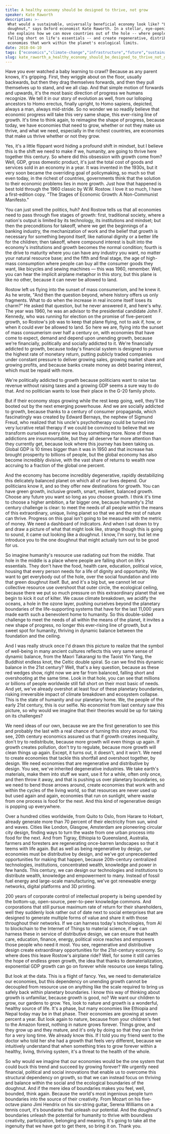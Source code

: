 ```yaml
---
title: A healthy economy should be designed to thrive, not grow
speaker: Kate Raworth
description: >-
 What would a sustainable, universally beneficial economy look like? "Like a
 doughnut," says Oxford economist Kate Raworth. In a stellar, eye-opening talk,
 she explains how we can move countries out of the hole -- where people are
 falling short on life's essentials -- and create regenerative, distributive
 economies that work within the planet's ecological limits.
date: 2018-04-10
tags: ["economics","climate-change","infrastructure","future","sustainability","society","social-change","history","biosphere","nature","natural-resources","community","global-issues","pollution"]
slug: kate_raworth_a_healthy_economy_should_be_designed_to_thrive_not_grow
---
```


Have you ever watched a baby learning to crawl? Because as any parent knows, it's
gripping. First, they wriggle about on the floor, usually backwards, but then they drag
themselves forwards, and then they pull themselves up to stand, and we all clap. And that
simple motion of forwards and upwards, it's the most basic direction of progress we humans
recognize. We tell it in our story of evolution as well, from our lolloping ancestors to
Homo erectus, finally upright, to Homo sapiens, depicted, always a man, always
mid-stride. So no wonder we so readily believe that economic progress will take this very
same shape, this ever-rising line of growth. It's time to think again, to reimagine the
shape of progress, because today, we have economies that need to grow, whether or not they
make us thrive, and what we need, especially in the richest countries, are economies that
make us thrive whether or not they grow.

Yes, it's a little flippant word hiding a profound shift in mindset, but I believe this is
the shift we need to make if we, humanity, are going to thrive here together this
century. So where did this obsession with growth come from? Well, GDP, gross domestic
product, it's just the total cost of goods and services sold in an economy in a year. It
was invented in the 1930s, but it very soon became the overriding goal of policymaking, so
much so that even today, in the richest of countries, governments think that the solution
to their economic problems lies in more growth. Just how that happened is best told through
the 1960 classic by W.W. Rostow. I love it so much, I have a first-edition copy. "The
Stages of Economic Growth: A Non-Communist Manifesto."

You can just smell the politics, huh? And Rostow tells us that all economies need to pass
through five stages of growth: first, traditional society, where a nation's output is
limited by its technology, its institutions and mindset; but then the preconditions for
takeoff, where we get the beginnings of a banking industry, the mechanization of work and
the belief that growth is necessary for something beyond itself, like national dignity or
a better life for the children; then takeoff, where compound interest is built into the
economy's institutions and growth becomes the normal condition; fourth is the drive to
maturity where you can have any industry you want, no matter your natural resource base;
and the fifth and final stage, the age of high-mass consumption where people can buy all
the consumer goods they want, like bicycles and sewing machines — this was 1960,
remember. Well, you can hear the implicit airplane metaphor in this story, but this plane
is like no other, because it can never be allowed to land.

Rostow left us flying into the sunset of mass consumerism, and he knew it. As he wrote,
"And then the question beyond, where history offers us only fragments. What to do when the
increase in real income itself loses its charm?" He asked that question, but he never
answered it, and here's why. The year was 1960, he was an advisor to the presidential
candidate John F. Kennedy, who was running for election on the promise of five-percent
growth, so Rostow's job was to keep that plane flying, not to ask if, how, or when it
could ever be allowed to land. So here we are, flying into the sunset of mass consumerism
over half a century on, with economies that have come to expect, demand and depend upon
unending growth, because we're financially, politically and socially addicted to it. We're
financially addicted to growth, because today's financial system is designed to pursue the
highest rate of monetary return, putting publicly traded companies under constant pressure
to deliver growing sales, growing market share and growing profits, and because banks
create money as debt bearing interest, which must be repaid with more.

We're politically addicted to growth because politicians want to raise tax revenue without
raising taxes and a growing GDP seems a sure way to do that. And no politician wants to
lose their place in the G-20 family photo.

But if their economy stops growing while the rest keep going, well, they'll be booted out
by the next emerging powerhouse. And we are socially addicted to growth, because thanks to
a century of consumer propaganda, which fascinatingly was created by Edward Bernays, the
nephew of Sigmund Freud, who realized that his uncle's psychotherapy could be turned into
very lucrative retail therapy if we could be convinced to believe that we transform
ourselves every time we buy something more. None of these addictions are insurmountable,
but they all deserve far more attention than they currently get, because look where this
journey has been taking us. Global GDP is 10 times bigger than it was in 1950 and that
increase has brought prosperity to billions of people, but the global economy has also
become incredibly divisive, with the vast share of returns to wealth now accruing to a
fraction of the global one percent.

And the economy has become incredibly degenerative, rapidly destabilizing this delicately
balanced planet on which all of our lives depend. Our politicians know it, and so they
offer new destinations for growth. You can have green growth, inclusive growth, smart,
resilient, balanced growth. Choose any future you want so long as you choose growth. I
think it's time to choose a higher ambition, a far bigger one, because humanity's 21st
century challenge is clear: to meet the needs of all people within the means of this
extraordinary, unique, living planet so that we and the rest of nature can thrive. Progress
on this goal isn't going to be measured with the metric of money. We need a dashboard of
indicators. And when I sat down to try and draw a picture of what that might look like,
strange though this is going to sound, it came out looking like a doughnut. I know, I'm
sorry, but let me introduce you to the one doughnut that might actually turn out to be
good for us.

So imagine humanity's resource use radiating out from the middle. That hole in the middle
is a place where people are falling short on life's essentials. They don't have the food,
health care, education, political voice, housing that every person needs for a life of
dignity and opportunity. We want to get everybody out of the hole, over the social
foundation and into that green doughnut itself. But, and it's a big but, we cannot let our
collective resource use overshoot that outer circle, the ecological ceiling, because there
we put so much pressure on this extraordinary planet that we begin to kick it out of
kilter. We cause climate breakdown, we acidify the oceans, a hole in the ozone layer,
pushing ourselves beyond the planetary boundaries of the life-supporting systems that have
for the last 11,000 years made earth such a benevolent home to humanity. So this
double-sided challenge to meet the needs of all within the means of the planet, it invites
a new shape of progress, no longer this ever-rising line of growth, but a sweet spot for
humanity, thriving in dynamic balance between the foundation and the ceiling.

And I was really struck once I'd drawn this picture to realize that the symbol of
well-being in many ancient cultures reflects this very same sense of dynamic balance, from
the Maori Takarangi to the Taoist Yin Yang, the Buddhist endless knot, the Celtic double
spiral. So can we find this dynamic balance in the 21st century? Well, that's a key
question, because as these red wedges show, right now we are far from balanced, falling
short and overshooting at the same time. Look in that hole, you can see that millions or
billions of people worldwide still fall short on their most basic of needs. And yet, we've
already overshot at least four of these planetary boundaries, risking irreversible impact
of climate breakdown and ecosystem collapse. This is the state of humanity and our
planetary home. We, the people of the early 21st century, this is our selfie. No economist
from last century saw this picture, so why would we imagine that their theories would be
up for taking on its challenges?

We need ideas of our own, because we are the first generation to see this and probably the
last with a real chance of turning this story around. You see, 20th century economics
assured us that if growth creates inequality, don't try to redistribute, because more
growth will even things up again. If growth creates pollution, don't try to regulate,
because more growth will clean things up again. Except, it turns out, it doesn't, and it
won't. We need to create economies that tackle this shortfall and overshoot together, by
design. We need economies that are regenerative and distributive by design. You see, we've
inherited degenerative industries. We take earth's materials, make them into stuff we
want, use it for a while, often only once, and then throw it away, and that is pushing us
over planetary boundaries, so we need to bend those arrows around, create economies that
work with and within the cycles of the living world, so that resources are never used up
but used again and again, economies that run on sunlight, where waste from one process is
food for the next. And this kind of regenerative design is popping up everywhere.

Over a hundred cities worldwide, from Quito to Oslo, from Harare to Hobart, already
generate more than 70 percent of their electricity from sun, wind and waves. Cities like
London, Glasgow, Amsterdam are pioneering circular city design, finding ways to turn the
waste from one urban process into food for the next. And from Tigray, Ethiopia to
Queensland, Australia, farmers and foresters are regenerating once-barren landscapes so
that it teems with life again. But as well as being regenerative by design, our economies
must be distributive by design, and we've got unprecedented opportunities for making that
happen, because 20th-century centralized technologies, institutions, concentrated wealth,
knowledge and power in few hands. This century, we can design our technologies and
institutions to distribute wealth, knowledge and empowerment to many. Instead of fossil
fuel energy and large-scale manufacturing, we've got renewable energy networks, digital
platforms and 3D printing.

200 years of corporate control of intellectual property is being upended by the bottom-up,
open-source, peer-to-peer knowledge commons. And corporations that still pursue maximum
rate of return for their shareholders, well they suddenly look rather out of date next to
social enterprises that are designed to generate multiple forms of value and share it with
those throughout their networks. If we can harness today's technologies, from AI to
blockchain to the Internet of Things to material science, if we can harness these in
service of distributive design, we can ensure that health care, education, finance,
energy, political voice reaches and empowers those people who need it most. You see,
regenerative and distributive design create extraordinary opportunities for the
21st-century economy. So where does this leave Rostow's airplane ride? Well, for some it
still carries the hope of endless green growth, the idea that thanks to dematerialization,
exponential GDP growth can go on forever while resource use keeps falling.

But look at the data. This is a flight of fancy. Yes, we need to dematerialize our
economies, but this dependency on unending growth cannot be decoupled from resource use on
anything like the scale required to bring us safely back within planetary boundaries. I
know this way of thinking about growth is unfamiliar, because growth is good, no? We want
our children to grow, our gardens to grow. Yes, look to nature and growth is a wonderful,
healthy source of life. It's a phase, but many economies like Ethiopia and Nepal today may
be in that phase. Their economies are growing at seven percent a year. But look again to
nature, because from your children's feet to the Amazon forest, nothing in nature grows
forever. Things grow, and they grow up and they mature, and it's only by doing so that
they can thrive for a very long time. We already know this. If I told you my friend went
to the doctor who told her she had a growth that feels very different, because we
intuitively understand that when something tries to grow forever within a healthy, living,
thriving system, it's a threat to the health of the whole.

So why would we imagine that our economies would be the one system that could buck this
trend and succeed by growing forever? We urgently need financial, political and social
innovations that enable us to overcome this structural dependency on growth, so that we
can instead focus on thriving and balance within the social and the ecological boundaries
of the doughnut. And if the mere idea of boundaries makes you feel, well, bounded, think
again. Because the world's most ingenious people turn boundaries into the source of their
creativity. From Mozart on his five-octave piano Jimi Hendrix on his six-string guitar,
Serena Williams on a tennis court, it's boundaries that unleash our potential. And the
doughnut's boundaries unleash the potential for humanity to thrive with boundless
creativity, participation, belonging and meaning. It's going to take all the ingenuity that
we have got to get there, so bring it on. Thank you.

<!--
ad_duration=3.33
event="TED2018"
external_start_time=0
has_talk_citation=1
intro_duration=11.82
is_subtitle_required="False"
is_talk_featured="True"
language="en"
language_swap="False"
native_language="en"
number_of_related_talks=6
number_of_speakers=1
number_of_subtitled_videos=22
number_of_tags=14
number_of_talk_download_languages=22
number_of_talk_more_resources=0
number_of_talk_recommendations=1
number_of_talks_take_actions=2
post_ad_duration=0.83
published_timestamp="2018-05-14 14:54:25"
recording_date="2018-04-10"
speaker_description="Renegade economist"
speaker_is_published=1
speaker_name="Kate Raworth"
talk_more_resources=[]
talk_name="A healthy economy should be designed to thrive, not grow"
talk_recommendations_blurb="More resources curated by Kate Raworth"
talks_tags=["economics","climate-change","infrastructure","future","sustainability","society","social-change","history","biosphere","nature","natural-resources","community","global-issues","pollution"]
url_audio="https://download.ted.com/talks/KateRaworth_2018.mp3?apikey=acme-roadrunner"
url_photo_speaker="https://pe.tedcdn.com/images/ted/7fa2faf31756d93b84d4f0a3284914efe9615e84_254x191.jpg"
url_photo_talk="https://s3.amazonaws.com/talkstar-photos/uploads/ba7d2b7a-20a1-401d-8d8b-bc0b5b8c8f59/KateRaworth_2018-embed.jpg"
url_webpage="https://www.ted.com/talks/kate_raworth_a_healthy_economy_should_be_designed_to_thrive_not_grow"
video_type_name="TED Stage Talk"
-->